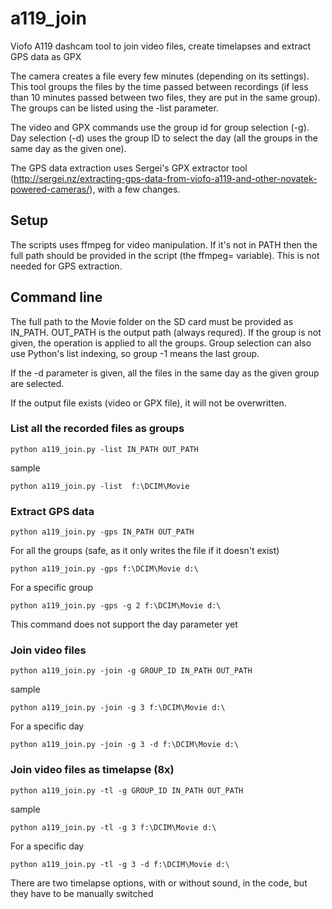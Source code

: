 # a119_join
Viofo A119 dashcam tool to join video files, create timelapses and extract GPS data as GPX

The camera creates a file every few minutes (depending on its settings). This tool groups the files by the time passed between recordings (if less than 10 minutes passed between two files, they are put in the same group). The groups can be listed using the -list parameter.

The video and GPX commands use the group id for group selection (-g). Day selection (-d) uses the group ID to select the day (all the groups in the same day as the given one). 

The GPS data extraction uses Sergei's GPX extractor tool (http://sergei.nz/extracting-gps-data-from-viofo-a119-and-other-novatek-powered-cameras/), with a few changes. 

## Setup

The scripts uses ffmpeg for video manipulation. If it's not in PATH then the full path should be provided in the script (the ffmpeg= variable). This is not needed for GPS extraction.

## Command line

The full path to the Movie folder on the SD card must be provided as IN_PATH. OUT_PATH is the output path (always requred).
If the group is not given, the operation is applied to all the groups. Group selection can also use Python's list indexing, so group -1 means the last group.

If the -d parameter is given, all the files in the same day as the given group are selected.

If the output file exists (video or GPX file), it will not be overwritten.

### List all the recorded files as groups

    python a119_join.py -list IN_PATH OUT_PATH

sample

    python a119_join.py -list  f:\DCIM\Movie

### Extract GPS data

    python a119_join.py -gps IN_PATH OUT_PATH
  
For all the groups (safe, as it only writes the file if it doesn't exist)
  
    python a119_join.py -gps f:\DCIM\Movie d:\
    
For a specific group
    
    python a119_join.py -gps -g 2 f:\DCIM\Movie d:\
        
This command does not support the day parameter yet      
  
### Join video files

    python a119_join.py -join -g GROUP_ID IN_PATH OUT_PATH
  
sample
  
    python a119_join.py -join -g 3 f:\DCIM\Movie d:\
    
For a specific day
    
    python a119_join.py -join -g 3 -d f:\DCIM\Movie d:\

### Join video files as timelapse (8x)

    python a119_join.py -tl -g GROUP_ID IN_PATH OUT_PATH
  
sample
  
    python a119_join.py -tl -g 3 f:\DCIM\Movie d:\
    
For a specific day
    
    python a119_join.py -tl -g 3 -d f:\DCIM\Movie d:\
    
There are two timelapse options, with or without sound, in the code, but they have to be manually switched    